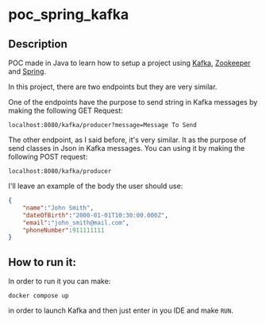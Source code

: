 
# poc_spring_kafka

## Description
POC made in Java to learn how to setup a project using [Kafka](https://kafka.apache.org/), [Zookeeper](https://zookeeper.apache.org/) and [Spring](https://spring.io/).

In this project, there are two endpoints but they are very similar.

One of the endpoints have the purpose to send string in Kafka messages by making the following GET Request:

```shell
localhost:8080/kafka/producer?message=Message To Send
```

The other endpoint, as I said before, it's very similar. It as the purpose of send classes in Json in Kafka messages.
You can using it by making the following POST request:

```shell
localhost:8080/kafka/producer
```

I'll leave an example of the body the user should use:
```json
{
    "name":"John Smith",
    "dateOfBirth":"2000-01-01T10:30:00.000Z",
    "email":"john_smith@mail.com",
    "phoneNumber":911111111
}
```

## How to run it:

In order to run it you can make:
```shell
docker compose up
```

in order to launch Kafka and then just enter in you IDE and make `RUN`.